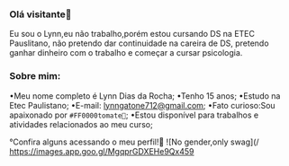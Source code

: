 ### Olá visitante👋
Eu sou o Lynn,eu não trabalho,porém estou cursando DS na ETEC Pauslitano, não
pretendo dar continuidade na careira de DS, pretendo ganhar 
dinheiro com o trabalho e começar a cursar psicologia.

### Sobre mim:
•Meu nome completo é Lynn Dias da Rocha;
•Tenho 15 anos;
•Estudo na Etec Paulistano;
•E-mail: lynngatone712@gmail.com;
•Fato curioso:Sou apaixonado por `#FF0000tomate🍅`;
•Estou disponível para trabalhos e atividades relacionados ao meu curso;

°Confira alguns acessando o meu perfil!🌹
![No gender,only swag](/
https://images.app.goo.gl/MgqprGDXEHe9Qx459
